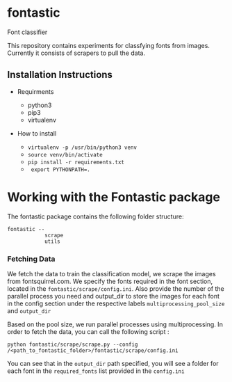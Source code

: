 # fontastic
Font classifier

This repository contains experiments for classfying fonts from images.
Currently it consists of scrapers to pull the data.

## Installation Instructions

* Requirments 
    * python3
    * pip3
    * virtualenv

* How to install
    * ``` virtualenv -p /usr/bin/python3 venv ```
    * ``` source venv/bin/activate ```
    * ``` pip install -r requirements.txt ``` 
    * ``` export PYTHONPATH=.```


# Working with the Fontastic package

The fontastic package contains the following folder structure:

```
fontastic -- 
            scrape
            utils
```

### Fetching Data

We fetch the data to train the classification model, we scrape the images from fontsquirrel.com. 
We specify the fonts required in the font section, located in the ``` fontastic/scrape/config.ini ```.
Also provide the number of the parallel process you need and output_dir to store the images for each font in the config section under the respective labels ```multiprocessing_pool_size``` and ```output_dir```

Based on the pool size, we run parallel processes using multiprocessing.
In order to fetch the data, you can call the following script :

```  
python fontastic/scrape/scrape.py --config /<path_to_fontastic_folder>/fontastic/scrape/config.ini
```

You can see that in the ```output_dir``` path specified, you will see a folder for each font in the ```required_fonts``` list provided in the ```config.ini```

